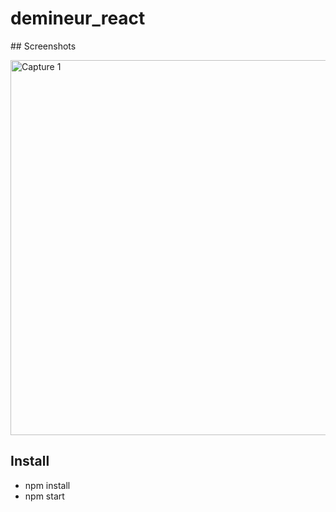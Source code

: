 # demineur_react

</h1>
## Screenshots

<img
		width="600"
		alt="Capture 1"
		src="https://zupimages.net/up/21/51/0lqp.png">

## Install

- npm install
- npm start 
